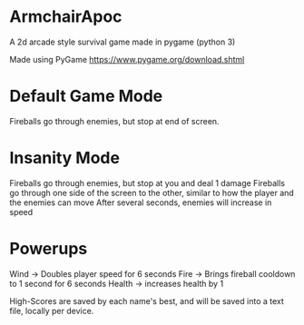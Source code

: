 # ArmchairApoc
A 2d arcade style survival game made in pygame (python 3)

Made using PyGame
https://www.pygame.org/download.shtml

# Default Game Mode
Fireballs go through enemies, but stop at end of screen.
# Insanity Mode
Fireballs go through enemies, but stop at you and deal 1 damage
Fireballs go through one side of the screen to the other, similar to how the player and the enemies can move
After several seconds, enemies will increase in speed
# Powerups
Wind -> Doubles player speed for 6 seconds
Fire -> Brings fireball cooldown to 1 second for 6 seconds
Health -> increases health by 1

High-Scores are saved by each name's best, and will be saved into a text file, locally per device.